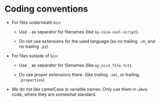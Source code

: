# Coding conventions

* For files underneath ```bin```:
   * Use ```-``` as separator for filenames (like
     ```my-nice-cool-script```).

   * Do not use extensions for the used language (so no trailing
     ```.sh```, and no trailing ```.py```)

* For files outside of ```bin```:
  * Use ```_``` as separator for filenames (like
    ```my_nice_file.txt```).

  * Do use proper extensions there. (like trailing ```.xml```, or
    trailing ```.properties```)

* We do not like camelCase in variable names. Only use them in Java
  code, where they are somewhat standard.
